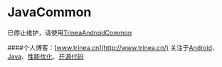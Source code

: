 JavaCommon
==========

已停止维护，请使用[TrineaAndroidCommon](https://github.com/Trinea/AndroidCommon)  

####个人博客：[www.trinea.cn](http://www.trinea.cn/) 关注于[Android](http://www.trinea.cn/category/android/)、[Java](http://www.trinea.cn/category/java/)、[性能优化](http://www.trinea.cn/category/perf/)、[开源代码](http://www.trinea.cn/category/open-code/) 
